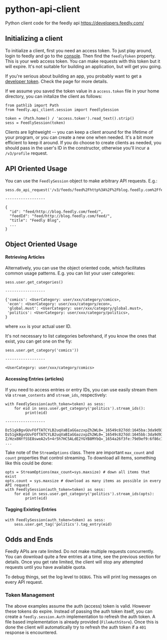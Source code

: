# python-api-client
Python client code for the feedly api https://developers.feedly.com/

## Initializing a client
To initialize a client, first you need an access token. To just play around,
login to feedly and go to the [console](http://feedly.com/i/console). Then find 
the `feedlyToken` property. This is your web access token. You can make requests
with this token but it will expire. It's not suitable for building an application,
but will get you going.
 
If you're serious about building an app, you probably want to get a
 [developer token](https://developers.feedly.com/v3/developer/). Check the page for more details.

If we assume you saved the token value in a `access.token` file in your home directory, you can
initalize the client as follows:

```
from pathlib import Path
from feedly.api_client.session import FeedlySession

token = (Path.home() / 'access.token').read_text().strip()
sess = FeedlySession(token)
```
Clients are lightweight -- you can keep a client around for the lifetime of your program,
or you can create a new one when needed. It's a bit more efficient to keep it around. If you
do choose to create clients as needed, you should pass in the user's ID in the constructor, 
otherwise you'll incur a `/v3/profile` request. 

## API Oriented Usage
You can use the `FeedlySession` object to make arbitrary API requests. E.g.:

```
sess.do_api_request('/v3/feeds/feed%2Fhttp%3A%2F%2Fblog.feedly.com%2Ffeed%2F')

------------------

{
  "id": "feed/http://blog.feedly.com/feed/",
  "feedId": "feed/http://blog.feedly.com/feed/",
  "title": "Feedly Blog",
  ...
}
```

## Object Oriented Usage

#### Retrieving Articles
Alternatively, you can use the object oriented code, which facilitates common usage patterns.
E.g. you can list your user categories:
```
sess.user.get_categories()

------------------

{'comics': <UserCategory: user/xxx/category/comics>,
 'econ': <UserCategory: user/xxx/category/econ>,
 'global.must': <UserCategory: user/xxx/category/global.must>,
 'politics': <UserCategory: user/xxx/category/politics>,
}
```
where `xxx` is your actual user ID.

It's not necessary to list categories beforehand, if you know the ones that exist, you can 
get one on the fly:
```
sess.user.get_category('comics'))

------------------

<UserCategory: user/xxx/category/comics>
```

#### Accessing Entries (articles)
If you need to access entries or entry IDs, you can use easily stream them via `stream_contents`
and `stream_ids`, respectively:

```
with FeedlySession(auth_token=token) as sess:
    for eid in sess.user.get_category('politics').stream_ids():
         print(eid)

------------------

Dz51gkBgvGUvFOfTATCYLB2uqVaBIaGGazzxpZh2WL0=_16549c827dd:1645ba:3da9d93
Dz51gkBgvGUvFOfTATCYLB2uqVaBIaGGazzxpZh2WL0=_16549c827dd:1645bb:3da9d93
Z/Hzx8NYfSSE8sweA2v5+4r5h7HC5ALdE2YGYB8MYbQ=_1654a26f3fe:79d9ef9:6f86c10b
...
```

Take note of the `StreamOptions` class. There are important `max_count` and `count`
properties that control streaming. To download all items, something like this could
be done:

```
opts = StreamOptions(max_count=sys.maxsize) # down all items that exist
opts.count = sys.maxsize # download as many items as possible in every API request
with FeedlySession(auth_token=token) as sess:
    for eid in sess.user.get_category('politics').stream_ids(opts):
         print(eid)

```

#### Tagging Existing Entries
```
with FeedlySession(auth_token=token) as sess:
    sess.user.get_tag('politics').tag_entry(eid)
```

## Odds and Ends
Feedly APIs are rate limited. Do not make multiple requests concurrently. You can download
quite a few entries at a time, see the previous section for details. Once you get rate limited,
the client will stop any attempted requests until you have available quota.

To debug things, set the log level to `DEBUG`. This will print log messages on every API request.

### Token Management
The above examples assume the auth (access) token is valid. However these tokens do expire. Instead 
of passing the auth token itself, you can create a `feedly.session.Auth` implementation to refresh
the auth token. A file based implementation is already provided (`FileAuthStore`). Once this is done
the client will automatically try to refresh the auth token if a `401` response is encountered.
